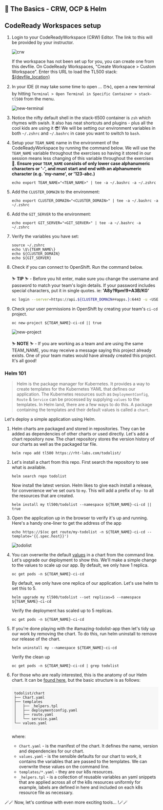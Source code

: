 ## 🐌 The Basics - CRW, OCP & Helm
## CodeReady Workspaces setup

1. Login to your CodeReadyWorkspace (CRW) Editor. The link to this will be provided by your instructor.

    ![crw](./images/crw.png)

    <p class="warn">
    If the workspace has not been set up for you, you can create one from this devfile. On CodeReady Workspaces, "Create Workspace > Custom Workspace". Enter this URL to load the TL500 stack:</br>
    <span style="color:blue;"><a href="${devfile_location}">${devfile_location}</a><span>
    </p>

2. In your IDE (it may take some time to open ... ⏰☕️), open a new terminal by hitting `Terminal > Open Terminal in Specific Container > stack-tl500` from the menu.

    ![new-terminal](./images/new-terminal.png)

3. Notice the nifty default shell in the stack-tl500 container is `zsh` which rhymes with swish. It also has neat shortcuts and plugins - plus all the cool kids are using it 😎! We will be setting our environment variables in both `~/.zshrc` and `~/.bashrc` in case you want to switch to `bash`.

4. Setup your `TEAM_NAME` name in the environment of the CodeReadyWorkspace by running the command below. We will use the `TEAM_NAME` variable throughout the exercises so having it stored in our session means less changing of this variable throughout the exercises 💪. **Ensure your `TEAM_NAME` consists of only lower case alphanumeric characters or '-', and must start and end with an alphanumeric character (e.g. 'my-name',  or '123-abc.)**

    ```bash#test
    echo export TEAM_NAME="<TEAM_NAME>" | tee -a ~/.bashrc -a ~/.zshrc
    ```

5. Add the `CLUSTER_DOMAIN` to the environment:

    ```bash#test
    echo export CLUSTER_DOMAIN="<CLUSTER_DOMAIN>" | tee -a ~/.bashrc -a ~/.zshrc
    ```

6. Add the `GIT_SERVER` to the environment:

    ```bash#test
    echo export GIT_SERVER="<GIT_SERVER>" | tee -a ~/.bashrc -a ~/.zshrc
    ```

7. Verify the variables you have set:

    ```zsh#test
    source ~/.zshrc
    echo \$\{TEAM_NAME\}
    echo ${CLUSTER_DOMAIN}
    echo ${GIT_SERVER}
    ```

8. Check if you can connect to OpenShift. Run the command below.

    <p class="tip">
    ⛷️ <b>TIP</b> ⛷️ - Before you hit enter, make sure you change the username and password to match your team's login details. If your password includes special characters, put it in single quotes. ie: <strong>'A8y?Rpm!9+A3B/KG'</strong>
    </p>

    ```bash
    oc login --server=https://api.${CLUSTER_DOMAIN##apps.}:6443 -u <USERNAME> -p <PASSWORD>
    ```

9. Check your user permissions in OpenShift by creating your team's `ci-cd` project. 

    ```bash#test
    oc new-project ${TEAM_NAME}-ci-cd || true
    ```

    ![new-project](./images/new-project.png)

    <p class="warn">
        ⛷️ <b>NOTE</b> ⛷️ - If you are working as a team and are using the same TEAM_NAME, you may receive a message saying this project already exists. One of your team mates would have already created this project. It's all good!
    </p>

### Helm 101

> Helm is the package manager for Kubernetes. It provides a way to create templates for the Kubernetes YAML that defines our application. The Kubernetes resources such as `DeploymentConfig`, `Route` & `Service` can be processed by supplying `values` to the templates. In Helm land, there are a few ways to do this. A package containing the templates and their default values is called a `chart`. 

Let's deploy a simple application using Helm.

1. Helm charts are packaged and stored in repositories. They can be added as dependencies of other charts or used directly. Let's add a chart repository now. The chart repository stores the version history of our charts as well as the packaged tar file.

    ```bash#test
    helm repo add tl500 https://rht-labs.com/todolist/
    ```

2. Let's install a chart from this repo. First search the repository to see what is available.

    ```bash#test
    helm search repo todolist
    ```

    Now install the latest version. Helm likes to give each install a release, for convenience we've set ours to `my`. This will add a prefix of `my-` to all the resources that are created.

    ```bash#test
    helm install my tl500/todolist --namespace ${TEAM_NAME}-ci-cd || true
    ```

3. Open the application up in the browser to verify it's up and running. Here's a handy one-liner to get the address of the app

    ```bash#test
    echo https://$(oc get route/my-todolist -n ${TEAM_NAME}-ci-cd --template='{{.spec.host}}')
    ```

    ![todolist](./images/todolist.png)

4. You can overwrite the default <span style="color:blue;">[values](https://github.com/rht-labs/todolist/blob/master/chart/values.yaml)</span> in a chart from the command line. Let's upgrade our deployment to show this. We'll make a simple change to the values to scale up our app. By default, we only have 1 replica.

    ```bash#test
    oc get pods -n ${TEAM_NAME}-ci-cd
    ```

    By default, we only have one replica of our application. Let's use helm to set this to 5.

    ```bash#test
    helm upgrade my tl500/todolist --set replicas=5 --namespace ${TEAM_NAME}-ci-cd
    ```

    Verify the deployment has scaled up to 5 replicas.

    ```bash#test
    oc get pods -n ${TEAM_NAME}-ci-cd
    ```

5. If you're done playing with the #amazing-todolist-app then let's tidy up our work by removing the chart. To do this, run helm uninstall to remove our release of the chart.

    ```bash#test
    helm uninstall my --namespace ${TEAM_NAME}-ci-cd
    ```

    Verify the clean up

    ```bash#test
    oc get pods -n ${TEAM_NAME}-ci-cd | grep todolist
    ```

6. For those who are really interested, this is the anatomy of our Helm chart. It can be <span style="color:blue;">[found here](https://github.com/rht-labs/todolist)</span>, but the basic structure is as follows:

    <div class="highlight" style="background: #f7f7f7">
    <pre><code class="language-bash">
    todolist/chart
    ├── Chart.yaml
    ├── templates
    │   ├── _helpers.tpl
    │   ├── deploymentconfig.yaml
    │   ├── route.yaml
    │   └── service.yaml
    └── values.yaml
    </code></pre></div>

    where:
    * `Chart.yaml` - is the manifest of the chart. It defines the name, version and dependencies for our chart.
    * `values.yaml` - is the sensible defaults for our chart to work, it contains the variables that are passed to the templates. We can overwrite these values on the command line.
    * `templates/*.yaml` - they are our k8s resources. 
    * `_helpers.tpl` - is a collection of reusable variables an yaml snippets that are applied across all of the k8s resources uniformly for example, labels are defined in here and included on each k8s resource file as necessary.

🪄🪄 Now, let's continue with even more exciting tools... !🪄🪄
